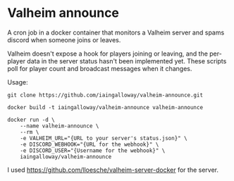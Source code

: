 # Valheim announce

A cron job in a docker container that monitors a Valheim server and spams discord when someone joins or leaves.

Valheim doesn't expose a hook for players joining or leaving, and the per-player data in the server status hasn't been implemented yet. These scripts poll for player count and broadcast messages when it changes.

Usage:

```
git clone https://github.com/iaingalloway/valheim-announce.git

docker build -t iaingalloway/valheim-announce valheim-announce

docker run -d \
    --name valheim-announce \
    --rm \
    -e VALHEIM_URL="{URL to your server's status.json}" \
    -e DISCORD_WEBHOOK="{URL for the webhook}" \
    -e DISCORD_USER="{Username for the webhook}" \
    iaingalloway/valheim-announce
```

I used https://github.com/lloesche/valheim-server-docker for the server.

